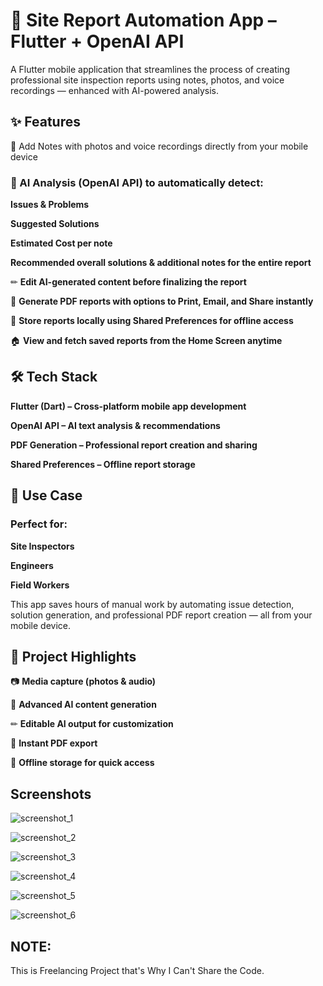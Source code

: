 # 📱 Site Report Automation App – Flutter + OpenAI API
A Flutter mobile application that streamlines the process of creating professional site inspection reports using notes, photos, and voice recordings — enhanced with AI-powered analysis.

## ✨ Features
📝 Add Notes with photos and voice recordings directly from your mobile device


### 🤖 AI Analysis (OpenAI API) to automatically detect:
**Issues & Problems**

**Suggested Solutions**

**Estimated Cost per note**

**Recommended overall solutions & additional notes for the entire report**

✏ **Edit AI-generated content before finalizing the report**

📄 **Generate PDF reports with options to Print, Email, and Share instantly**

💾 **Store reports locally using Shared Preferences for offline access**

🏠 **View and fetch saved reports from the Home Screen anytime**


## 🛠 Tech Stack
**Flutter (Dart) – Cross-platform mobile app development**

**OpenAI API – AI text analysis & recommendations**

**PDF Generation – Professional report creation and sharing**

**Shared Preferences – Offline report storage**


## 🚀 Use Case
### Perfect for:
**Site Inspectors**

**Engineers**

**Field Workers**

This app saves hours of manual work by automating issue detection, solution generation, and professional PDF report creation — all from your mobile device.


## 📌 Project Highlights
📷 **Media capture (photos & audio)**

🤖 **Advanced AI content generation**

✏ **Editable AI output for customization**

📄 **Instant PDF export**

💾 **Offline storage for quick access**

## Screenshots

![screenshot_1](https://github.com/user-attachments/assets/9b18009b-cb90-427f-a71c-a6d55d7864ec)

![screenshot_2](https://github.com/user-attachments/assets/371cc0df-4fec-4455-ad6c-b58a7617f22a)

![screenshot_3](https://github.com/user-attachments/assets/b578b4e6-b1d9-4dfb-a4a6-1337caa1f68c)

![screenshot_4](https://github.com/user-attachments/assets/b1be5cb9-ea99-46fd-a3f1-175f746c6b2b)

![screenshot_5](https://github.com/user-attachments/assets/4a67b18a-4b16-4b98-b6f0-aba1d1506dd8)

![screenshot_6](https://github.com/user-attachments/assets/05a19251-6a73-4c7d-a3c9-f9f7a3436280)


## NOTE:
This is Freelancing Project that's Why I Can't Share the Code.

